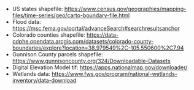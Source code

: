 * US states shapefile: https://www.census.gov/geographies/mapping-files/time-series/geo/carto-boundary-file.html
* Flood data: https://msc.fema.gov/portal/advanceSearch#searchresultsanchor
* Colorado counties shapefile: https://data-cdphe.opendata.arcgis.com/datasets/colorado-county-boundaries/explore?location=38.979549%2C-105.550600%2C7.94
* Gunnison County parcels shapefile: https://www.gunnisoncounty.org/324/Downloadable-Datasets
* Digital Elevation Model tif: https://apps.nationalmap.gov/downloader/
* Wetlands data: https://www.fws.gov/program/national-wetlands-inventory/data-download